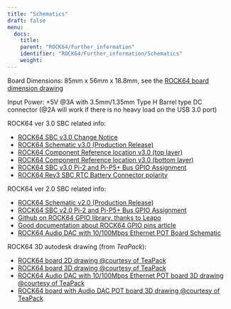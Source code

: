 ```yaml
---
title: "Schematics"
draft: false
menu:
  docs:
    title:
    parent: "ROCK64/Further_information"
    identifier: "ROCK64/Further_information/Schematics"
    weight: 
---
```


Board Dimensions: 85mm x 56mm x 18.8mm, see the [ROCK64 board dimension drawing](https://files.pine64.org/doc/rock64/rock64%20board%20dimension.pdf)

Input Power: +5V @3A with 3.5mm/1.35mm Type H Barrel type DC connector (@2A will work if there is no heavy load on the USB 3.0 port)

ROCK64 ver 3.0 SBC related info:

* [ROCK64 SBC v3.0 Change Notice](https://files.pine64.org/doc/rock64/Rock64%20Ver%203%20change%20notice.pdf)
* [ROCK64 Schematic v3.0 (Production Release)](https://files.pine64.org/doc/rock64/ROCK64_Schematic_v3.0_20181105.pdf)
* [ROCK64 Component Reference location v3.0 (top layer)](https://files.pine64.org/doc/rock64/ROCK64_comp_ref_top_v3.0_20181105.pdf)
* [ROCK64 Component Reference location v3.0 (bottom layer)](https://files.pine64.org/doc/rock64/ROCK64_comp_ref_bottom_v3.0_20181105.pdf)
* [ROCK64 SBC v3.0 Pi-2 and Pi-P5+ Bus GPIO Assignment](https://files.pine64.org/doc/rock64/ROCK64_V3_Pi-2_and_Pi-P5+_Bus.pdf)
* [ROCK64 Rev3 SBC RTC Battery Connector polarity](https://files.pine64.org/doc/rock64/R64V3%20RTC%20Batt%20connector.png)

ROCK64 ver 2.0 SBC related info:

* [ROCK64 Schematic v2.0 (Production Release)](https://files.pine64.org/doc/rock64/ROCK64_Schematic_v2.0_20171019.pdf)
* [ROCK64 SBC v2.0 Pi-2 and Pi-P5+ Bus GPIO Assignment](https://files.pine64.org/doc/rock64/ROCK64_Pi-2%20_and_Pi_P5+_Bus.pdf)
* [Github on ROCK64 GPIO library, thanks to Leapo](https://github.com/Leapo/Rock64-R64.GPIO)
* [Good documentation about ROCK64 GPIO pins article](http://synfare.com/599N105E/hwdocs/rock64/index.html)
* [ROCK64 Audio DAC with 10/100Mbps Ethernet POT Board Schematic](https://files.pine64.org/doc/rock64/ROCK64_ES9023_Audio_100Mbps_Ethernet_Board.pdf)

ROCK64 3D autodesk drawing (from _TeaPack_):

* [ROCK64 board 2D drawing @courtesy of TeaPack](https://myhub.autodesk360.com/ue2b2f72e/g/shares/SH7f1edQT22b515c761e818b9e1b31b54545?viewState=NoIgbgDAdAjCA0IAsSDMAzAnAQwCaoFoYBjAdhgICNTVcCA2S9AJgIFMJTsAOGTU3LmLYQAXSA)
* [ROCK64 board 3D drawing @courtesy of TeaPack](https://myhub.autodesk360.com/ue2b2f72e/g/shares/SH7f1edQT22b515c761e6078b748ecd478e1?viewState=NoIgbgDAdAjCA0IDeAdEAXAngBwKZoC40ARXAZwEsBzAOzXjQEMyzd1C0AmAEwGYZOAI0G4AtAA4ArABZeo6eIiNRggJwxuomAHYAxoOm6YMaQDZOvNAF8QAXSA)
* [ROCK64 Audio DAC with 10/100Mbps Ethernet POT board 3D drawing @courtesy of TeaPack](https://myhub.autodesk360.com/ue2b2f72e/g/shares/SH7f1edQT22b515c761e45a87155aecc813f?viewState=NoIgbgDAdAjCA0IDeAdEAXAngBwKZoC40ARXAZwEsBzAOzXjQEMyzd1C0BWAYwgGYYAEyEBaQQDYARoJEAWfjMmzckkQCYAHCs5LZAMxi41aAL4gAukA)
* [ROCK64 board with Audio DAC POT board 3D drawing @courtesy of TeaPack](https://myhub.autodesk360.com/ue2b2f72e/g/shares/SH7f1edQT22b515c761ee09b497ae3f2f72e?viewState=NoIgbgDAdAjCA0IBmSYEMAcBmAbBgtACwBGhMRATMeQKYYYX5ICcAJhjYWjDBGgKwgAukA)
